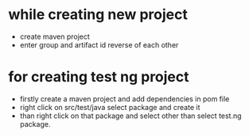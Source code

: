 # while creating new project

- create maven project
- enter group and artifact id reverse of each other

# for creating test ng project
- firstly create a maven project and add dependencies in pom file
- right click on src/test/java select package and create it
- than right click on that package and select other than select test.ng package.

